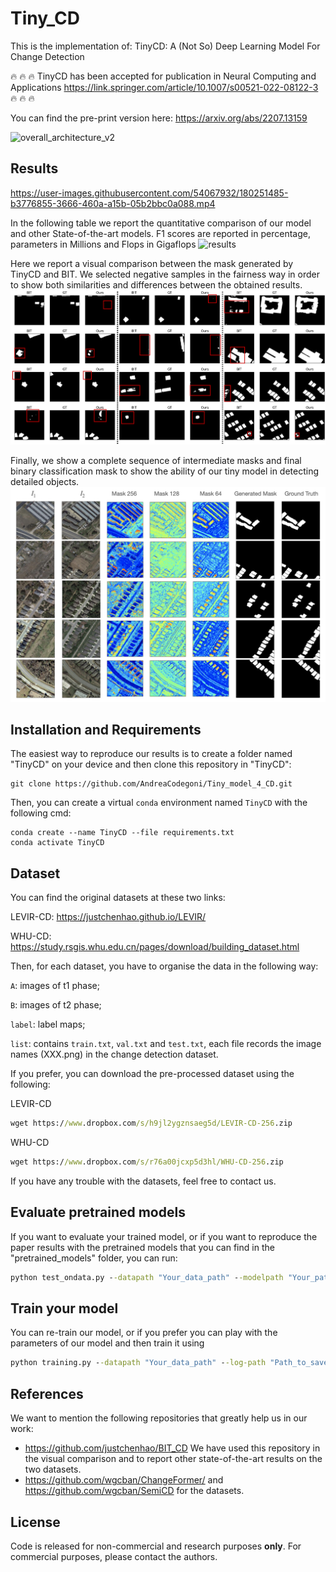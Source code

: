 # Tiny_CD

This is the implementation of: TinyCD: A (Not So) Deep Learning Model For Change Detection

:fire: :fire: :fire: TinyCD has been accepted for publication in Neural Computing and Applications https://link.springer.com/article/10.1007/s00521-022-08122-3 :fire: :fire: :fire:

You can find the pre-print version here: https://arxiv.org/abs/2207.13159

![overall_architecture_v2](https://user-images.githubusercontent.com/54067932/200163403-d30bd1c4-a048-4c55-9656-90075e0eaa83.png)


## Results



https://user-images.githubusercontent.com/54067932/180251485-b3776855-3666-460a-a15b-05b2bbc0a088.mp4



In the following table we report the quantitative comparison of our model and other State-of-the-art models. F1 scores are reported in percentage, parameters in Millions and Flops in Gigaflops
<img width="786" alt="results" src="https://user-images.githubusercontent.com/54067932/200080301-e627093c-3161-41bd-af41-db95fa5d283e.png">

Here we report a visual comparison between the mask generated by TinyCD and BIT.
We selected negative samples in the fairness way in order to show both similarities and differences between the obtained results.
![Bit vs ours](./images/bitvsours.png)

Finally, we show a complete sequence of intermediate masks and final binary classification mask to show the ability of our tiny model in detecting detailed objects.
![mid mask](./images/multi_mask.png)


## Installation and Requirements

The easiest way to reproduce our results is to create a folder named "TinyCD" on your device and then
clone this repository in "TinyCD":

```shell
git clone https://github.com/AndreaCodegoni/Tiny_model_4_CD.git
```

Then, you can create a virtual ``conda`` environment named ``TinyCD`` with the following cmd:

```shell
conda create --name TinyCD --file requirements.txt
conda activate TinyCD
```

## Dataset 

You can find the original datasets at these two links:

LEVIR-CD: https://justchenhao.github.io/LEVIR/

WHU-CD: https://study.rsgis.whu.edu.cn/pages/download/building_dataset.html

Then, for each dataset, you have to organise the data in the following way:

`A`: images of t1 phase;

`B`: images of t2 phase;

`label`: label maps;

`list`: contains `train.txt`, `val.txt` and `test.txt`, each file records the image names (XXX.png) in the change detection dataset.

If you prefer, you can download the pre-processed dataset using the following:

LEVIR-CD 
```cmd
wget https://www.dropbox.com/s/h9jl2ygznsaeg5d/LEVIR-CD-256.zip
```
WHU-CD
```cmd
wget https://www.dropbox.com/s/r76a00jcxp5d3hl/WHU-CD-256.zip
```

If you have any trouble with the datasets, feel free to contact us.


## Evaluate pretrained models

If you want to evaluate your trained model, or if you want to reproduce the paper results with the pretrained models that 
you can find in the "pretrained_models" folder, you can run:

```cmd
python test_ondata.py --datapath "Your_data_path" --modelpath "Your_path_to_pretrained_model"
```

## Train your model

You can re-train our model, or if you prefer you can play with the parameters of our model and then train it using 

```cmd
python training.py --datapath "Your_data_path" --log-path "Path_to_save_logs_and_models_checkpoints"
```

## References

We want to mention the following repositories that greatly help us in our work:

- https://github.com/justchenhao/BIT_CD We have used this repository in the visual comparison and to report other state-of-the-art results on the two datasets.
- https://github.com/wgcban/ChangeFormer/ and https://github.com/wgcban/SemiCD for the datasets.

## License
Code is released for non-commercial and research purposes **only**. For commercial purposes, please contact the authors.
